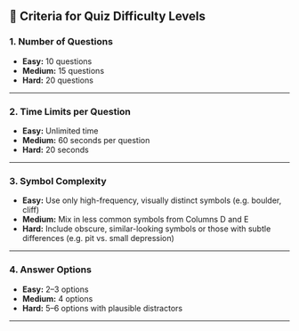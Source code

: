## 🧠 Criteria for Quiz Difficulty Levels

### 1. **Number of Questions**
- **Easy:** 10 questions  
- **Medium:** 15 questions  
- **Hard:** 20 questions  

---

### 2. **Time Limits per Question**
- **Easy:** Unlimited time  
- **Medium:** 60 seconds per question  
- **Hard:** 20 seconds  

---

### 3. **Symbol Complexity**
- **Easy:** Use only high-frequency, visually distinct symbols (e.g. boulder, cliff)  
- **Medium:** Mix in less common symbols from Columns D and E  
- **Hard:** Include obscure, similar-looking symbols or those with subtle differences (e.g. pit vs. small depression)

---

### 4. **Answer Options**
- **Easy:** 2–3 options  
- **Medium:** 4 options  
- **Hard:** 5–6 options with plausible distractors  

---
